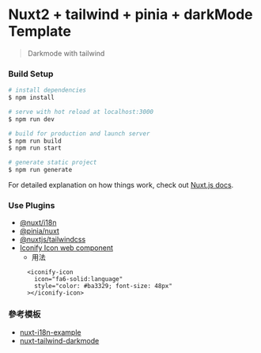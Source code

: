 # Nuxt2 + tailwind + pinia + darkMode Template

> Darkmode with tailwind

### Build Setup

```bash
# install dependencies
$ npm install

# serve with hot reload at localhost:3000
$ npm run dev

# build for production and launch server
$ npm run build
$ npm run start

# generate static project
$ npm run generate
```

For detailed explanation on how things work, check out [Nuxt.js docs](https://www.nuxtjs.cn/guide).


### Use Plugins
- [@nuxt/i18n](https://i18n.nuxtjs.org/)
- [@pinia/nuxt](https://www.npmjs.com/package/@pinia/nuxt)
- [@nuxtjs/tailwindcss](https://tailwindcss.nuxtjs.org/)
- [Iconify Icon web component](https://docs.iconify.design/iconify-icon/)
  - 用法
  ```
    <iconify-icon
      icon="fa6-solid:language"
      style="color: #ba3329; font-size: 48px"
    ></iconify-icon>
  ```

### 參考模板
- [nuxt-i18n-example](https://github.com/paulgv/nuxt-i18n-example)
- [nuxt-tailwind-darkmode](https://github.com/fayazara/nuxt-tailwind-darkmode)
